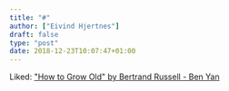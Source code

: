 ```yaml
---
title: "#"
author: ["Eivind Hjertnes"]
draft: false
type: "post"
date: 2018-12-23T10:07:47+01:00
---
```


Liked: ["How to Grow Old"
by Bertrand Russell - Ben Yan](https://sites.google.com/site/gobenyan/essay)
